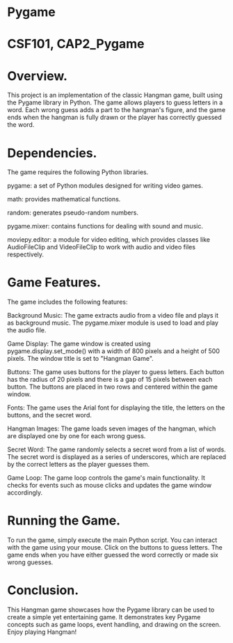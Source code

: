 # Pygame
# CSF101, CAP2_Pygame

# Overview.
This project is an implementation of the classic Hangman game, built using the Pygame library in Python. The game allows players to guess letters in a word. Each wrong guess adds a part to the hangman's figure, and the game ends when the hangman is fully drawn or the player has correctly guessed the word.

# Dependencies.
The game requires the following Python libraries.

pygame: a set of Python modules designed for writing video games.

math: provides mathematical functions.

random: generates pseudo-random numbers.

pygame.mixer: contains functions for dealing with sound and music.

moviepy.editor: a module for video editing, which provides classes like AudioFileClip and VideoFileClip to work with audio and video files respectively.


# Game Features.
The game includes the following features:

Background Music: The game extracts audio from a video file and plays it as background music. The pygame.mixer module is used to load and play the audio file.

Game Display: The game window is created using pygame.display.set_mode() with a width of 800 pixels and a height of 500 pixels. The window title is set to "Hangman Game".

Buttons: The game uses buttons for the player to guess letters. Each button has the radius of 20 pixels and there is a gap of 15 pixels between each button. The buttons are placed in two rows and centered within the game window.

Fonts: The game uses the Arial font for displaying the title, the letters on the buttons, and the secret word.

Hangman Images: The game loads seven images of the hangman, which are displayed one by one for each wrong guess.

Secret Word: The game randomly selects a secret word from a list of words. The secret word is displayed as a series of underscores, which are replaced by the correct letters as the player guesses them.

Game Loop: The game loop controls the game's main functionality. It checks for events such as mouse clicks and updates the game window accordingly.


# Running the Game.
To run the game, simply execute the main Python script. You can interact with the game using your mouse. Click on the buttons to guess letters. The game ends when you have either guessed the word correctly or made six wrong guesses.

# Conclusion.
This Hangman game showcases how the Pygame library can be used to create a simple yet entertaining game. It demonstrates key Pygame concepts such as game loops, event handling, and drawing on the screen. Enjoy playing Hangman!

